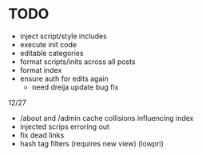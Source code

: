 TODO
===

 - inject script/style includes
 - execute init code
 - editable categories
 - format scripts/inits across all posts
 - format index
 - ensure auth for edits again
   - need dreija update bug fix



12/27
 - /about and /admin cache collisions influencing index
 - injected scrips erroring out
 - fix dead links
 - hash tag filters (requires new view) (lowpri)
